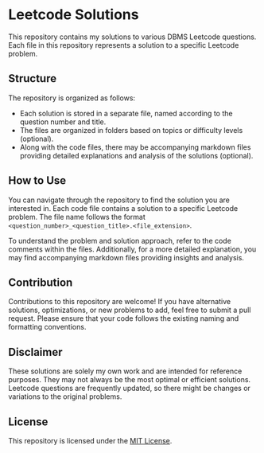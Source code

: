 # Leetcode Solutions

This repository contains my solutions to various DBMS Leetcode questions. Each file in this repository represents a solution to a specific Leetcode problem.

## Structure

The repository is organized as follows:

- Each solution is stored in a separate file, named according to the question number and title.
- The files are organized in folders based on topics or difficulty levels (optional).
- Along with the code files, there may be accompanying markdown files providing detailed explanations and analysis of the solutions (optional).

## How to Use

You can navigate through the repository to find the solution you are interested in. Each code file contains a solution to a specific Leetcode problem. The file name follows the format `<question_number>_<question_title>.<file_extension>`.

To understand the problem and solution approach, refer to the code comments within the files. Additionally, for a more detailed explanation, you may find accompanying markdown files providing insights and analysis.

## Contribution

Contributions to this repository are welcome! If you have alternative solutions, optimizations, or new problems to add, feel free to submit a pull request. Please ensure that your code follows the existing naming and formatting conventions.

## Disclaimer

These solutions are solely my own work and are intended for reference purposes. They may not always be the most optimal or efficient solutions. Leetcode questions are frequently updated, so there might be changes or variations to the original problems.

## License

This repository is licensed under the [MIT License](LICENSE).
